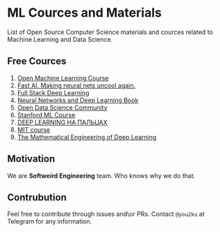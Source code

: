 # ML Cources and Materials

List of Open Source Computer Science materials and cources related to Machine Learning and Data Science.


## Free Cources

1. [Open Machine Learning Course](mlcourse.ai)
2. [Fast AI. Making neural nets uncool again.](fast.ai)
3. [Full Stack Deep Learning](fullstackdeeplearning.com)
4. [Neural Networks and Deep Learning Book](neuralnetworksanddeeplearning.com)
5. [Open Data Science Community](ods.ai)
6. [Stanford ML Course](cs231n.stanford.edu)
7. [DEEP LEARNING НА ПАЛЬЦАХ](dlcourse.ai)
8. [MIT course](https://www.youtube.com/user/Zan560/playlists)
9. [The Mathematical Engineering of Deep Learning](deeplearningmath.org)

## Motivation
We are **Softweird Engineering** team. Who knows why we do that.

## Contrubution
Feel free to contribute through issues and\or PRs. Contact ```@you2ku``` at Telegram for any information.

